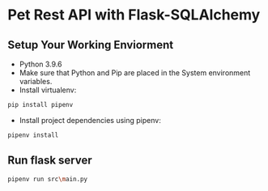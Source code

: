 # Pet Rest API with Flask-SQLAlchemy 

## Setup Your Working Enviorment
- Python 3.9.6
- Make sure that Python and Pip are placed in the System environment variables.
- Install virtualenv:
 ```bash
 pip install pipenv
 ```
- Install project dependencies using pipenv:
 ```bash
 pipenv install
 ```

## Run flask server
 ```bash
 pipenv run src\main.py
```

